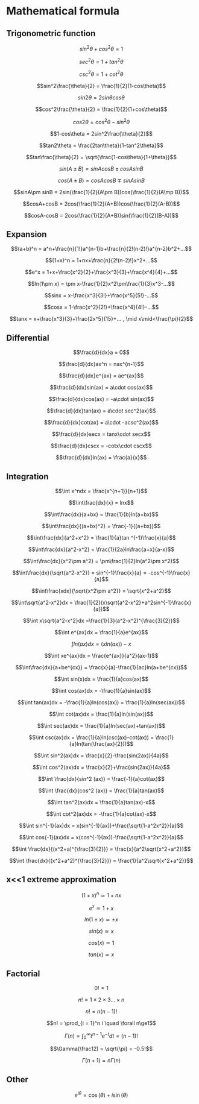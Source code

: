 # Mathematical formula

## Trigonometric function

$$sin^2\theta+cos^2\theta = 1$$

$$sec^2\theta = 1+tan^2\theta$$

$$csc^2\theta = 1+cot^2\theta$$

$$sin^2\frac{\theta}{2} = \frac{1}{2}(1-cos\theta)$$

$$sin2\theta = 2sin\theta cos\theta$$

$$cos^2\frac{\theta}{2} = \frac{1}{2}(1+cos\theta)$$

$$cos2\theta = cos^2\theta-sin^2\theta$$

$$1-cos\theta = 2sin^2\frac{\theta}{2}$$

$$tan2\theta = \frac{2tan\theta}{1-tan^2\theta}$$

$$tan\frac{\theta}{2} = \sqrt{\frac{1-cos\theta}{1+\theta}}$$

$$sin(A\pm B) = sinAcosB\pm cosAsinB$$

$$cos(A\pm B) = cosAcosB\mp sinAsinB$$

$$sinA\pm sinB = 2sin(\frac{1}{2}(A\pm B))cos(\frac{1}{2}(A\mp B))$$

$$cosA+cosB = 2cos(\frac{1}{2}(A+B))cos(\frac{1}{2}(A-B))$$

$$cosA-cosB = 2cos(\frac{1}{2}(A+B))sin(\frac{1}{2}(B-A))$$

## Expansion

$$(a+b)^n = a^n+\frac{n}{1!}a^{n-1}b+\frac{n}{2!(n-2)!}a^{n-2}b^2+...$$

$$(1+x)^n = 1+nx+\frac{n}{2!(n-2)!}x^2+...$$

$$e^x = 1+x+\frac{x^2}{2}+\frac{x^3}{3}+\frac{x^4}{4}+...$$

$$ln(1\pm x) = \pm x-\frac{1}{2}x^2\pm\frac{1}{3}x^3-...$$

$$sinx = x-\frac{x^3}{3!}+\frac{x^5}{5!}-...$$

$$cosx = 1-\frac{x^2}{2!}+\frac{x^4}{4!}-...$$

$$tanx = x+\frac{x^3}{3}+\frac{2x^5}{15}+... , \mid x\mid<\frac{\pi}{2}$$

## Differential

$$\frac{d}{dx}a = 0$$

$$\frac{d}{dx}ax^n = nax^{n-1}$$

$$\frac{d}{dx}e^{ax} = ae^{ax}$$

$$\frac{d}{dx}sin(ax) = a\cdot cos(ax)$$

$$\frac{d}{dx}cos(ax) = -a\cdot sin(ax)$$

$$\frac{d}{dx}tan(ax) = a\cdot sec^2(ax)$$

$$\frac{d}{dx}cot(ax) = a\cdot -acsc^2(ax)$$

$$\frac{d}{dx}secx = tanx\cdot secx$$

$$\frac{d}{dx}cscx = -cotx\cdot cscx$$

$$\frac{d}{dx}ln(ax) = \frac{a}{x}$$

## Integration

$$\int x^ndx = \frac{x^{n+1}}{n+1}$$

$$\int\frac{dx}{x} = lnx$$

$$\int\frac{dx}{a+bx} = \frac{1}{b}ln(a+bx)$$

$$\int\frac{dx}{(a+bx)^2} = \frac{-1}{(a+bx)}$$

$$\int\frac{dx}{a^2+x^2} = \frac{1}{a}tan
^{-1}\frac{x}{a}$$

$$\int\frac{dx}{a^2-x^2} = \frac{1}{2a}ln\frac{a+x}{a-x}$$

$$\int\frac{dx}{x^2\pm a^2} = \pm\frac{1}{2}ln(a^2\pm x^2)$$

$$\int\frac{dx}{\sqrt{a^2-x^2}} = sin^{-1}\frac{x}{a} = -cos^{-1}\frac{x}{a}$$

$$\int\frac{xdx}{\sqrt{x^2\pm a^2}} = \sqrt{x^2+a^2}$$

$$\int\sqrt{a^2-x^2}dx = \frac{1}{2}(x\sqrt{a^2-x^2}+a^2sin^{-1}\frac{x}{a})$$

$$\int x\sqrt{a^2-x^2}dx =\frac{1}{3}(a^2-x^2)^{\frac{3}{2}}$$

$$\int e^{ax}dx = \frac{1}{a}e^{ax}$$

$$\int ln(ax)dx = (xln(ax))-x$$

$$\int xe^{ax}dx = \frac{e^{ax}}{a^2}(ax-1)$$

$$\int\frac{dx}{a+be^{cx}} = \frac{x}{a}-\frac{1}{ac}ln(a+be^{cx})$$

$$\int sin(x)dx = \frac{1}{a}cos(ax)$$

$$\int cos(ax)dx = -\frac{1}{a}sin(ax)$$

$$\int tan(ax)dx = -\frac{1}{a}ln(cos(ax)) = \frac{1}{a}ln(sec(ax))$$

$$\int cot(ax)dx = \frac{1}{a}ln(sin(ax))$$

$$\int sec(ax)dx = \frac{1}{a}ln(sec(ax)+tan(ax))$$

$$\int csc(ax)dx = \frac{1}{a}ln(csc(ax)-cot(ax)) = \frac{1}{a}ln(tan(\frac{ax}{2}))$$

$$\int sin^2(ax)dx = \frac{x}{2}-\frac{sin(2ax)}{4a}$$

$$\int cos^2(ax)dx = \frac{x}{2}+\frac{sin(2ax)}{4a}$$

$$\int \frac{dx}{sin^2
(ax)} = \frac{-1}{a}cot(ax)$$

$$\int \frac{dx}{cos^2
(ax)} = \frac{1}{a}tan(ax)$$

$$\int tan^2(ax)dx = \frac{1}{a}tan(ax)-x$$

$$\int cot^2(ax)dx = -\frac{1}{a}cot(ax)-x$$

$$\int sin^{-1}(ax)dx = x(sin^{-1}(ax))+\frac{\sqrt{1-a^2x^2}}{a}$$

$$\int cos{-1}(ax)dx = x(cos^{-1}(ax))-\frac{\sqrt{1-a^2x^2}}{a}$$

$$\int \frac{dx}{(x^2+a)^{\frac{3}{2}}} = \frac{x}{a^2\sqrt{x^2+a^2}}$$

$$\int \frac{dx}{(x^2+a^2)^{\frac{3}{2}}} = \frac{1}{a^2\sqrt{x^2+a^2}}$$

## x<<1 extreme approximation
$$(1+x)^n \simeq 1+nx$$

$$e^x \simeq 1+x$$

$$ln(1\pm x) \simeq \pm x$$

$$sin(x) \simeq x$$

$$cos(x) \simeq 1$$

$$tan(x) \simeq x$$
## Factorial
$$0! = 1$$

$$n! = 1\times2\times3...\times n$$

$$n! = n(n-1)!$$

$$n! =  \prod_{i = 1}^n i \quad \forall n\ge1$$

$$\Gamma(n) = \int_0^\infty t^{n-1} e^{-t}  dt = (n-1)!$$

$$\Gamma(\frac12) = \sqrt{\pi} = -0.5!$$

$$\Gamma(n+1) =n\Gamma(n)$$
## Other
$$e^{i\theta} = \cos(\theta)+i\sin(\theta)$$
